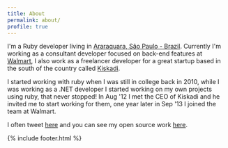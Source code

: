 ```yaml
---
title: About
permalink: about/
profile: true
---
```


I'm a Ruby developer living in [Araraquara, São Paulo - Brazil][aqa]. Currently I'm working as a consultant developer focused on back-end features at [Walmart][walmart], I also work as a freelancer developer for a great startup based in the south of the country called [Kiskadi][kiskadi].

I started working with ruby when I was still in college back in 2010, while I was working as a .NET developer I started working on my own projects using ruby, that never stopped!
In Aug '12 I met the CEO of Kiskadi and he invited me to start working for them, one year later in Sep '13 I joined the team at Walmart.

I often tweet [here][twitter] and you can see my open source work [here][github].

[aqa]: https://www.google.com/maps?q=araraquara
[kiskadi]: http://www.kiskadi.com.br
[walmart]: https://www.walmart.com.br
[twitter]: https://www.twitter.com/fpgentil
[github]: https://www.github.com/fpgentil

{% include footer.html %}
